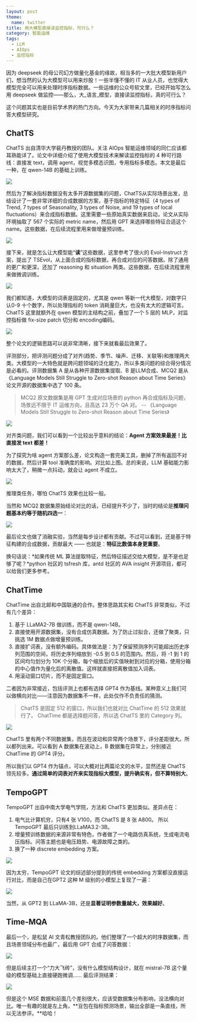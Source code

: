 ```yaml
---
layout: post
theme:
  name: twitter
title: 用大模型直接读监控指标，可行么？
category: 智能运维
tags:
  - LLM
  - AIOps
  - 监控指标
---
```


因为 deepseek 的母公司幻方做量化基金的缘故，相当多的一大批大模型新用户们，想当然的认为大模型可以用来炒股！一些半懂不懂的 IT 从业人员，也觉得大模型完全可以用来处理时序指标数据。一些运维的公众号软文里，已经开始写怎么用 deepseek 做监控——那么，大_语言_模型，直接读监控指标，真的可行么？

这个问题其实也是目前学术界的热门方向。今天为大家带来几篇相关的时序指标问答大模型研究。

## ChatTS

ChatTS 出自清华大学裴丹教授的团队。关注 AIOps 智能运维领域的同仁应该都耳熟能详了。论文中详细介绍了使用大模型技术来解读监控指标的 4 种可行路线：直接发 text，调用 agent，视觉多模态识图，专用指标多模态。本文是最后一种，在 qwen-14B 的基础上训练。

![](/images/uploads/chatts-1.webp)

然后为了解决指标数据没有太多开源数据集的问题，ChatTS从实际场景出发，总结设计了一套非常详细的合成数据的方案，基于指标的特定特征（4 types of Trend, 7 types of Seasonality, 3 types of Noise, and 19 types of local fluctuations）来合成指标数据。这里需要一些原始真实数据来启动，论文从实际环境抽取了 567 个实际的 metric name，然后用 GPT 来选择哪些特征合适这个 name。这些数据，在后续流程里用来做增量预训练。

![](/images/uploads/chatts-2.webp)

接下来，就是怎么让大模型能“**读**”这些数据，这里参考了很火的 Evol-Instruct 方案，提出了 TSEvol，从上面合成的指标数据，再合成对应的问答数据。除了通用的更广和更深，还加了 reasoning 和 situation 两类。这些数据，在后续流程里用来做微调训练。

![](/images/uploads/chatts-3.webp)

我们都知道，大模型的词表是固定的，尤其是 qwen 等新一代大模型，对数字只认0-9 十个数字，所以处理指标的 token 消耗量巨大，也没有太大的逻辑可言。ChatTS 这里就额外在 qwen 模型的主结构之前，叠加了一个 5 层的 MLP，对监控指标做 fix-size patch 切分和 encoding编码。

![](/images/uploads/chatts-4.webp)

整个论文的逻辑思路可以说非常清晰，接下来就看最后效果了。

评测部分，把评测问题分成了对齐(趋势、季节、噪声、迁移、关联等)和推理两大类。大模型的一大特色就是跨问题领域的泛化能力，所以多类问题的综合得分情况是必看的。评测数据集 A 是从各种开源数据集提取、B 是LLM合成、MCQ2 是从《Language Models Still Struggle to Zero-shot Reason about Time Series》论文开源的数据集中选了 100 条。

> MCQ2 原文数据集是用 GPT 生成对应场景的 python 再合成指标及问题，场景远不限于 IT 运维方向，且高达 23 万个 QA 对。
> -- 《Language Models Still Struggle to Zero-shot Reason about Time Series》

![](/images/uploads/chatts-5.webp)

对齐类问题，我们可以看到一个比较出乎意料的结论：**Agent 方案效果最差！比直接发 text 都差！**

为了探究为啥 agent 方案那么差，论文构造一套完美工具，删掉了所有返回不对的数据，然后计算 tool 准确度的影响。对比如上图。总的来说，LLM 基础能力影响太大了，稍微一点抖动，就会让 agent 不成立。

![](/images/uploads/chatts-6.webp)

推理类任务，哪怕 ChatTS 效果也比较一般。

当然和 MCQ2 数据集原始结论对比的话，已经提升不少了，当时的结论是**推理问题基本约等于随机四选一**：

![](/images/uploads/chatts-7.webp)

最后论文也做了消融实验，当然是每步设计都有贡献。不过可以看到，还是基于特征构建的合成数据，贡献最大 —— 也就是：**特征比数值本身更重要**。

换句话说：*如果传统 ML 算法提取特征，然后特征描述交给大模型，是不是也足够了呢？*python 社区的 tsfresh 库，antd 社区的 AVA insight 开源项目，都可以给我们更多参考。

## ChatTime

ChatTime 出自北邮和中国联通的合作。整体思路其实和 ChatTS 非常类似，不过有几个差异：

1. 基于 LLaMA2-7B 做训练，而不是 qwen-14B。
2. 直接使用开源数据集，没有合成仿真数据。为了防止过拟合，还做了聚类，只挑选 1M 数据点做增量预训练。
3. 直接扩词表，没有额外编码。具体做法是：为了保留预测序列可能超出历史序列范围的空间，将历史序列缩放到 -0.5 到 0.5 的范围内。然后，将 -1 到 1 的区间均匀划分为 10K 个分箱，每个缩放后的实值映射到对应的分箱，使用分箱的中心值作为量化后的离散值。这样就直接把离散值加入词表。
4. 用滚动窗口切片，而不是固定窗口。

二者因为非常接近，包括评测上也都有选择 GPT4 作为基线。某种意义上我们可以做横向对比——注意因为数据集不一样，此处仅作不负责任的猜测。

> ChatTS 是固定 512 的窗口，所以我们也就对比 ChatTime 的 512 效果就行了。
> ChatTime 都是选择题问答，所以选 ChatTS 里的 Category 列。

![](/images/uploads/chatts-vs-chattime.png)

ChatTS 里有两个不同数据集，而且在波动和异常两个场景下，评分差距很大。所以都列出来。可以看到 A 数据集在波动上，B 数据集在异常上，分别接近 ChatTime 的 GPT4 评分。

所以我们以 GPT4 作为锚点，可以大概对比两篇论文的水平，显然还是 ChatTS 领先较多。**通过简单的词表对齐来实现指标大模型，提升确实有，但不算特别大**。

## TempoGPT

TempoGPT 出自中南大学电气学院，方法和 ChatTS 更加类似。差异点在：

1. 电气比计算机穷，只有4 张 V100，而 ChatTS 是 8 张 A800。 所以 TempoGPT 最后只训练到LLaMA3.2-3B。
2. 增量预训练数据的来源非常有特色，作者做了一个电路仿真系统，生成电流电压指标。问答主题也是电压趋势、电源故障之类的。
3. 换了一种 discrete embedding 方案。

![](/images/uploads/tempogpt-1.webp)

因为太穷，TempoGPT 论文的综述部分提到的传统 embedding 方案都没直接运行对比，而是自己在GPT2 这种 M 级别的小模型上复现了一遍：

![](/images/uploads/tempogpt-2.webp)

当然，从 GPT2 到 LLaMA-3B，还是**显著证明参数量越大，效果越好**。

## Time-MQA

最后一个，是松鼠 AI 文青松教授团队的。他们整理了一个超大的时序数据集，而且场景领域分布也最广，最后用 GPT 合成了问答数据：

![](/images/uploads/time-mqa-1.webp)

但是后续主打一个“力大飞砖”，没有什么模型结构设计，就在 mistral-7B 这个量级的模型基础上直接硬跑微调……
最后评测结果：

![](/images/uploads/time-mqa-2.webp)

但是这个 MSE 数据和前面几个差别很大，应该受数据集分布影响，没法横向对比。唯一有趣的就是左上角，**豆包在指标预测场景，输出全部是一条直线，所以无法参评。**哈哈！
